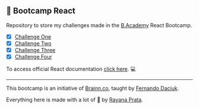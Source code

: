 ## 🌈 Bootcamp React

Repository to store my challenges made in the [B.Academy](https://b-academy.brainn.co/) React Bootcamp.

- [x] [Challenge One](https://github.com/rayanaprata/b-academy-bootcamp-React/tree/main/challengeOne/my-app)
- [x] [Challenge Two](https://github.com/rayanaprata/b-academy-bootcamp-React/tree/main/challengeTwo/my-app)
- [x] [Challenge Three](https://github.com/rayanaprata/b-academy-bootcamp-React/tree/main/challengeThree/car-app)
- [x] [Challenge Four](https://github.com/rayanaprata/b-academy-bootcamp-React/tree/main/challengeFour)

To access official React documentation [click here](https://reactjs.org/). 💻

---

This bootcamp is an initiative of [Brainn.co](https://brainn.co/), taught by [Fernando Daciuk](https://github.com/fdaciuk).

Everything here is made with a lot of 🤍 by [Rayana Prata](https://www.linkedin.com/in/rayanaprata/).

